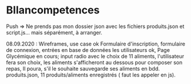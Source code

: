 # BIlancompetences

Push => Ne prends pas mon dossier json avec les fichiers produits.json et script.js... mais séparément, à arranger.


08.09.2020 : Wireframes, use case ok
Formulaire d'inscription, formulaire de connexion, entrées en base de données les utilisateurs ok, 
Page Glycémique en cours; input radio avec le choix de 11 aliments, l'utilisateur fera son choix, les aliments s'afficheront au dessous pour composer son repas, Il poura, s'il le souhaite sauvegarde ses aliments en bdd. produits.json, 11 produits/aliments enregistrés ( faut les appeler en js).
